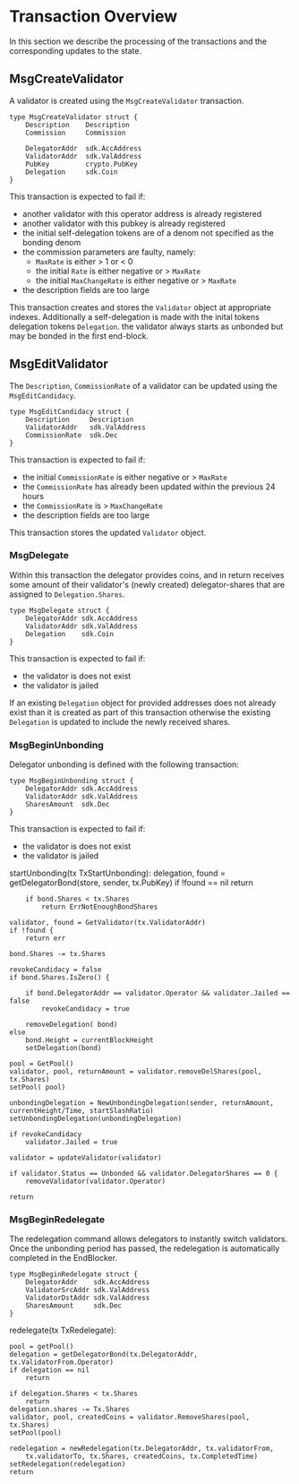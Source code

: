 # Transaction Overview

In this section we describe the processing of the transactions and the
corresponding updates to the state.

## MsgCreateValidator

A validator is created using the `MsgCreateValidator` transaction. 

```golang
type MsgCreateValidator struct {
    Description    Description
    Commission     Commission

    DelegatorAddr  sdk.AccAddress
    ValidatorAddr  sdk.ValAddress
    PubKey         crypto.PubKey
    Delegation     sdk.Coin
}
```

This transaction is expected to fail if: 

 - another validator with this operator address is already registered
 - another validator with this pubkey is already registered
 - the initial self-delegation tokens are of a denom not specified as the
   bonding denom 
 - the commission parameters are faulty, namely:
   - `MaxRate` is either > 1 or < 0 
   - the initial `Rate` is either negative or > `MaxRate`
   - the initial `MaxChangeRate` is either negative or > `MaxRate`
 - the description fields are too large
 
This transaction creates and stores the `Validator` object at appropriate
indexes.  Additionally a self-delegation is made with the inital tokens
delegation tokens `Delegation`.  the validator always starts as unbonded but
may be bonded in the first end-block. 


## MsgEditValidator

The `Description`, `CommissionRate` of a validator can be updated using the
`MsgEditCandidacy`.  

```golang
type MsgEditCandidacy struct {
    Description     Description
    ValidatorAddr   sdk.ValAddress
    CommissionRate  sdk.Dec
}
```

This transaction is expected to fail if: 

 - the initial `CommissionRate` is either negative or > `MaxRate`
 - the `CommissionRate` has already been updated within the previous 24 hours
 - the `CommissionRate` is > `MaxChangeRate`
 - the description fields are too large

This transaction stores the updated `Validator` object. 

### MsgDelegate

Within this transaction the delegator provides coins, and in return receives
some amount of their validator's (newly created) delegator-shares that are
assigned to `Delegation.Shares`. 

```golang
type MsgDelegate struct {
	DelegatorAddr sdk.AccAddress
	ValidatorAddr sdk.ValAddress
	Delegation    sdk.Coin
}
```

This transaction is expected to fail if: 

 - the validator is does not exist
 - the validator is jailed 

If an existing `Delegation` object for provided addresses does not already
exist than it is created as part of this transaction otherwise the existing
`Delegation` is updated to include the newly received shares. 

### MsgBeginUnbonding

Delegator unbonding is defined with the following transaction:

```golang
type MsgBeginUnbonding struct {
	DelegatorAddr sdk.AccAddress 
	ValidatorAddr sdk.ValAddress
	SharesAmount  sdk.Dec 
}
```

This transaction is expected to fail if: 

 - the validator is does not exist
 - the validator is jailed 









startUnbonding(tx TxStartUnbonding):
    delegation, found = getDelegatorBond(store, sender, tx.PubKey)
    if !found == nil return

		if bond.Shares < tx.Shares
			return ErrNotEnoughBondShares

	validator, found = GetValidator(tx.ValidatorAddr)
	if !found {
		return err

	bond.Shares -= tx.Shares

	revokeCandidacy = false
	if bond.Shares.IsZero() {

		if bond.DelegatorAddr == validator.Operator && validator.Jailed == false
			revokeCandidacy = true

		removeDelegation( bond)
	else
		bond.Height = currentBlockHeight
		setDelegation(bond)

	pool = GetPool()
	validator, pool, returnAmount = validator.removeDelShares(pool, tx.Shares)
	setPool( pool)

    unbondingDelegation = NewUnbondingDelegation(sender, returnAmount, currentHeight/Time, startSlashRatio)
    setUnbondingDelegation(unbondingDelegation)

	if revokeCandidacy
		validator.Jailed = true

	validator = updateValidator(validator)

	if validator.Status == Unbonded && validator.DelegatorShares == 0 {
		removeValidator(validator.Operator)

    return

### MsgBeginRedelegate

The redelegation command allows delegators to instantly switch validators. Once
the unbonding period has passed, the redelegation is automatically completed in
the EndBlocker.

```golang
type MsgBeginRedelegate struct {
	DelegatorAddr    sdk.AccAddress 
	ValidatorSrcAddr sdk.ValAddress 
	ValidatorDstAddr sdk.ValAddress
	SharesAmount     sdk.Dec
}
```

redelegate(tx TxRedelegate):

    pool = getPool()
    delegation = getDelegatorBond(tx.DelegatorAddr, tx.ValidatorFrom.Operator)
    if delegation == nil
        return

    if delegation.Shares < tx.Shares
        return
    delegation.shares -= Tx.Shares
    validator, pool, createdCoins = validator.RemoveShares(pool, tx.Shares)
    setPool(pool)

    redelegation = newRedelegation(tx.DelegatorAddr, tx.validatorFrom,
        tx.validatorTo, tx.Shares, createdCoins, tx.CompletedTime)
    setRedelegation(redelegation)
    return
